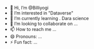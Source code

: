- 👋 Hi, I’m @Billiyogi
- 👀 I’m interested in  "Dataverse"
- 🌱 I’m currently learning . Dara science 
- 💞️ I’m looking to collaborate on ... 
- 📫 How to reach me ...
- 😄 Pronouns: ...
- ⚡ Fun fact: ...

<!---
Billiyogi/Billiyogi is a ✨ special ✨ repository because its `README.md` (this file) appears on your GitHub profile.
You can click the Preview link to take a look at your changes.
--->
